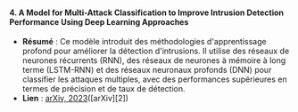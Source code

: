 #### 4. **A Model for Multi-Attack Classification to Improve Intrusion Detection Performance Using Deep Learning Approaches**

* **Résumé** : Ce modèle introduit des méthodologies d'apprentissage profond pour améliorer la détection d'intrusions. Il utilise des réseaux de neurones récurrents (RNN), des réseaux de neurones à mémoire à long terme (LSTM-RNN) et des réseaux neuronaux profonds (DNN) pour classifier les attaques multiples, avec des performances supérieures en termes de précision et de taux de détection.
* **Lien** : [arXiv, 2023](https://arxiv.org/abs/2310.16380)([arXiv][2])
